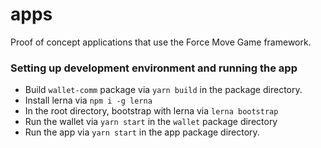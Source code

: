 # apps
Proof of concept applications that use the Force Move Game framework.

### Setting up development environment and running the app
* Build `wallet-comm` package via `yarn build` in the package directory.
* Install lerna via `npm i -g lerna`
* In the root directory, bootstrap with lerna via `lerna bootstrap`
* Run the wallet via `yarn start` in the `wallet` package directory
* Run the app via `yarn start` in the app package directory.
